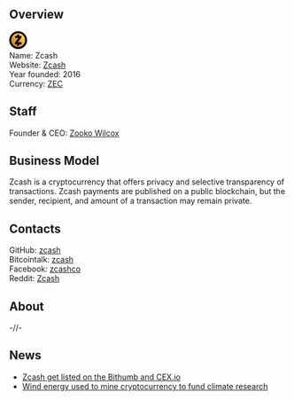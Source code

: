 ## Overview
   ![logo](logo/zcash.png)  
   Name: Zcash  
   Website: [Zcash](https://z.cash)  
   Year founded: 2016  
   Currency: [ZEC](https://coinmarketcap.com/currencies/zcash/)  
## Staff
   Founder & CEO: [Zooko Wilcox](../people/zooko_wilcox.md)  
## Business Model
   Zcash is a cryptocurrency that offers privacy and selective transparency of transactions. Zcash payments are published on a public blockchain, but the sender, recipient, and amount of a transaction may remain private.
## Contacts
   GitHub: [zcash](https://github.com/zcash)  
   Bitcointalk: [zcash](https://bitcointalk.org/index.php?topic=1342065.0)  
   Facebook: [zcashco](https://www.facebook.com/zcashco/)   
   Reddit: [Zcash](https://www.reddit.com/r/zec/)  
## About
-//-

## News
* [Zcash get listed on the Bithumb and CEX.io](../news/zcash_05-10-17.md)  
* [Wind energy used to mine cryptocurrency to fund climate research](../news/zcash-19-09-2017.md)  

